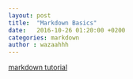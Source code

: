 ```yaml
---
layout: post
title:  "Markdown Basics"
date:   2016-10-26 01:20:00 +0200
categories: markdown
author : wazaahhh
---
```


[markdown tutorial](http://daringfireball.net/projects/markdown/)
